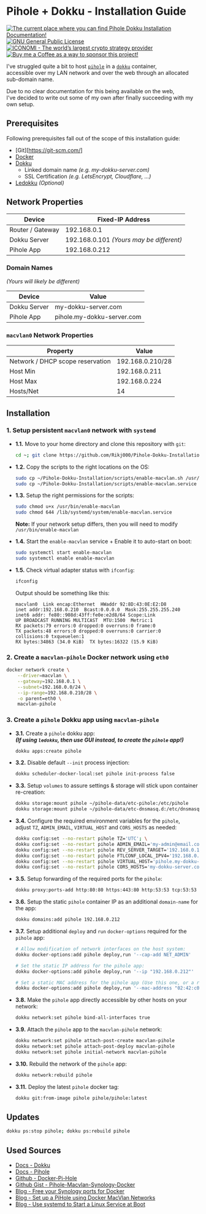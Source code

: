 # Pihole + Dokku - Installation Guide

<p>
    <a href="https://github.com/Rikj000/Pihole-Dokku-Installation/blob/master/README.md">
        <img src="https://img.shields.io/badge/Docs-Pihole+Dokku-blue?logo=libreoffice&logoColor=white" alt="The current place where you can find Pihole Dokku Installation Documentation!">
    </a> <a href="https://github.com/Rikj000/Pihole-Dokku-Installation/blob/master/LICENSE.md">
        <img src="https://img.shields.io/github/license/Rikj000/Pihole-Dokku-Installation?label=License&logo=gnu" alt="GNU General Public License">
    </a> <a href="https://www.iconomi.com/register?ref=JdFzz">
        <img src="https://img.shields.io/badge/Join-ICONOMI-blue?logo=bitcoin&logoColor=white" alt="ICONOMI - The world’s largest crypto strategy provider">
    </a> <a href="https://www.buymeacoffee.com/Rikj000">
        <img src="https://img.shields.io/badge/-Buy%20me%20a%20Coffee!-FFDD00?logo=buy-me-a-coffee&logoColor=black" alt="Buy me a Coffee as a way to sponsor this project!">
    </a>
</p>

I've struggled quite a bit to host [`pihole`](https://pi-hole.net/) in a [`dokku`](https://dokku.com/) container,   
accessible over my LAN network and over the web through an allocated sub-domain name.

Due to no clear documentation for this being available on the web,   
I've decided to write out some of my own after finally succeeding with my own setup.


## Prerequisites

Following prerequisites fall out of the scope of this installation guide:
- [Git][https://git-scm.com/]
- [Docker](https://www.docker.com/)
- [Dokku](https://dokku.com/)
    - Linked domain name *(e.g. my-dokku-server.com)*
    - SSL Certification *(e.g. LetsEncrypt, Cloudflare, ...)*
- [Ledokku](https://www.ledokku.com/) *(Optional)*


## Network Properties

| Device           | Fixed-IP Address                         |
| ---------------- | ---------------------------------------- |
| Router / Gateway | 192.168.0.1                              |
| Dokku Server     | 192.168.0.101 *(Yours may be different)* |
| Pihole App       | 192.168.0.212                            |

### Domain Names

*(Yours will likely be different)*

| Device       | Value                      |
| ------------ | -------------------------- |
| Dokku Server | my-dokku-server.com        |
| Pihole App   | pihole.my-dokku-server.com |


### `macvlan0` Network Properties

| Property                         | Value            |
| -------------------------------- | ---------------- |
| Network / DHCP scope reservation | 192.168.0.210/28 |
| Host Min                         | 192.168.0.211    |
| Host Max                         | 192.168.0.224    |
| Hosts/Net                        | 14               |


## Installation

### **1.** Setup persistent `macvlan0` network with `systemd`

- **1.1.** Move to your home directory and clone this repository with `git`:   

    ```bash
    cd ~; git clone https://github.com/Rikj000/Pihole-Dokku-Installation.git
    ```

- **1.2.** Copy the scripts to the right locations on the OS:   

    ```bash
    sudo cp ~/Pihole-Dokku-Installation/scripts/enable-macvlan.sh /usr/bin/enable-macvlan
    sudo cp ~/Pihole-Dokku-Installation/scripts/enable-macvlan.service /lib/systemd/system/enable-macvlan.service
    ```

- **1.3.** Setup the right permissions for the scripts:   

    ```bash
    sudo chmod u+x /usr/bin/enable-macvlan
    sudo chmod 644 /lib/systemd/system/enable-macvlan.service
    ```

    **Note:** If your network setup differs, then you will need to modify `/usr/bin/enable-macvlan`

- **1.4.** Start the `enable-macvlan` service + Enable it to auto-start on boot:

    ```bash
    sudo systemctl start enable-macvlan
    sudo systemctl enable enable-macvlan
    ```

- **1.5.** Check virtual adapter status with `ifconfig`:

    ```bash
    ifconfig
    ```

    Output should be something like this:   

    ```properties
    macvlan0  Link encap:Ethernet  HWaddr 92:8D:43:0E:E2:D8
    inet addr:192.168.0.210  Bcast:0.0.0.0  Mask:255.255.255.240
    inet6 addr: fe80::908d:43ff:fe0e:e2d8/64 Scope:Link
    UP BROADCAST RUNNING MULTICAST  MTU:1500  Metric:1
    RX packets:79 errors:0 dropped:0 overruns:0 frame:0
    TX packets:48 errors:0 dropped:0 overruns:0 carrier:0
    collisions:0 txqueuelen:1
    RX bytes:34863 (34.0 KiB)  TX bytes:16322 (15.9 KiB)
    ```

### **2.** Create a `macvlan-pihole` Docker network using `eth0`

```bash
docker network create \
    --driver=macvlan \
    --gateway=192.168.0.1 \
    --subnet=192.168.0.0/24 \
    --ip-range=192.168.0.210/28 \
    -o parent=eth0 \
    macvlan-pihole
```

### **3.** Create a `pihole` Dokku app using `macvlan-pihole`

- **3.1.** Create a `pihole` dokku app:   
    ***(If using `ledokku`, then use GUI instead, to create the `pihole` app!)***   

    ```bash
    dokku apps:create pihole
    ```

- **3.2.** Disable default `--init` process injection:   
    ```bash
    dokku scheduler-docker-local:set pihole init-process false
    ```

- **3.3.** Setup `volumes` to assure settings & storage will stick upon container re-creation:   

    ```bash
    dokku storage:mount pihole ~/pihole-data/etc-pihole:/etc/pihole
    dokku storage:mount pihole ~/pihole-data/etc-dnsmasq.d:/etc/dnsmasq.d
    ```

- **3.4.** Configure the required environment variables for the `pihole`,   
    adjust `TZ`, `ADMIN_EMAIL`, `VIRTUAL_HOST` and `CORS_HOSTS` as needed:   

    ```bash
    dokku config:set --no-restart pihole TZ='UTC'; \
    dokku config:set --no-restart pihole ADMIN_EMAIL='my-admin@email.com'; \
    dokku config:set --no-restart pihole REV_SERVER_TARGET='192.168.0.1'; \
    dokku config:set --no-restart pihole FTLCONF_LOCAL_IPV4='192.168.0.212'; \
    dokku config:set --no-restart pihole VIRTUAL_HOST='pihole.my-dokku-server.com'; \
    dokku config:set --no-restart pihole CORS_HOSTS='my-dokku-server.com,pihole.my-dokku-server.com,192.168.0.212'
    ```

- **3.5.** Setup forwarding of the required ports for the `pihole`:

    ```bash
    dokku proxy:ports-add http:80:80 https:443:80 http:53:53 tcp:53:53 udp:53:53 udp:67:67
    ```


- **3.6.** Setup the static `pihole` container IP as an additional `domain-name` for the app:   

    ```bash
    dokku domains:add pihole 192.168.0.212
    ```

- **3.7.** Setup additional `deploy` and `run` `docker-options` required for the `pihole` app:   

    ```bash
    # Allow modification of network interfaces on the host system:
    dokku docker-options:add pihole deploy,run '--cap-add NET_ADMIN'

    # Set the static IP address for the pihole app:
    dokku docker-options:add pihole deploy,run '--ip "192.168.0.212"'

    # Set a static MAC address for the pihole app (Use this one, or a random other):
    dokku docker-options:add pihole deploy,run '--mac-address "02:42:c0:a8:01:d7"'
    ```

- **3.8.** Make the `pihole` app directly accessible by other hosts on your network:   

    ```bash
    dokku network:set pihole bind-all-interfaces true
    ```

- **3.9.** Attach the `pihole` app to the `macvlan-pihole` network:   

    ```bash
    dokku network:set pihole attach-post-create macvlan-pihole
    dokku network:set pihole attach-post-deploy macvlan-pihole
    dokku network:set pihole initial-network macvlan-pihole
    ```

- **3.10.** Rebuild the network of the `pihole` app:   

    ```bash
    dokku network:rebuild pihole
    ```

- **3.11.** Deploy the latest `pihole` docker tag:   

    ```bash
    dokku git:from-image pihole pihole/pihole:latest
    ```

## Updates

```bash
dokku ps:stop pihole; dokku ps:rebuild pihole
```

## Used Sources
- [Docs - Dokku](https://dokku.com/docs/getting-started/installation/)
- [Docs - Pihole](https://docs.pi-hole.net/)
- [Github - Docker-Pi-Hole](https://github.com/pi-hole/docker-pi-hole)
- [Github Gist - Pihole-Macvlan-Synology-Docker](https://gist.github.com/xirixiz/ecad37bac9a07c2a1204ab4f9a17db3c)
- [Blog - Free your Synology ports for Docker](https://tonylawrence.com/posts/unix/synology/free-your-synology-ports/)
- [Blog - Set up a PiHole using Docker MacVlan Networks](https://blog.ivansmirnov.name/set-up-pihole-using-docker-macvlan-network/)
- [Blog - Use systemd to Start a Linux Service at Boot](https://www.linode.com/docs/guides/start-service-at-boot/)
